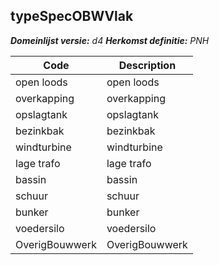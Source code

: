 ## typeSpecOBWVlak

*__Domeinlijst versie:__ d4*
*__Herkomst definitie:__ PNH*

|__Code__ |__Description__	|
|	---	|	---	|
| open loods | open loods |
| overkapping | overkapping |
| opslagtank | opslagtank |
| bezinkbak | bezinkbak |
| windturbine | windturbine |
| lage trafo | lage trafo |
| bassin | bassin |
| schuur | schuur |
| bunker | bunker |
| voedersilo | voedersilo |
| OverigBouwwerk | OverigBouwwerk |